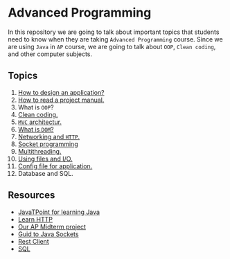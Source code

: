 # Advanced Programming

In this repository we are going to talk about important topics that students need to know
when they are taking ```Advanced Programming``` course. Since we are using ```Java``` in
```AP``` course, we are going to talk about ```OOP```, ```Clean coding```, and other computer
subjects.

## Topics

1. [How to design an application?](https://github.com/amirhnajafiz-teaching/advanced-programming/blob/master/application/README.md)
2. [How to read a project manual.](https://github.com/amirhnajafiz-teaching/advanced-programming/blob/master/manual/README.md)
3. What is ```OOP```?
4. [Clean coding.](https://github.com/amirhnajafiz-teaching/advanced-programming/blob/master/clean-code/README.md)
5. [```MVC``` architectur.](https://github.com/amirhnajafiz-teaching/advanced-programming/blob/master/mvc/README.md)
6. [What is ```DOM```?](https://github.com/amirhnajafiz-teaching/advanced-programming/blob/master/dom/README.md)
8. [Networking and ```HTTP```.](https://github.com/amirhnajafiz-teaching/advanced-programming/blob/master/network/README.md)
9. [Socket programming](https://github.com/amirhnajafiz-teaching/advanced-programming/blob/master/socket/README.md)
10. [Multithreading.](https://github.com/amirhnajafiz-teaching/advanced-programming/blob/master/thread/README.md)
11. [Using files and I/O.]()
12. [Config file for application.]()
13. Database and SQL.

## Resources

- [JavaTPoint for learning Java](https://www.javatpoint.com/java-tutorial)
- [Learn HTTP](https://www.tutorialspoint.com/http/index.htm)
- [Our AP Midterm project](https://github.com/amirhnajafiz-university/S2AP04)
- [Guid to Java Sockets](https://www.baeldung.com/a-guide-to-java-sockets)
- [Rest Client](https://github.com/FarshidNooshi/REST-Client)
- [SQL](https://www.javatpoint.com/sql-tutorial)
